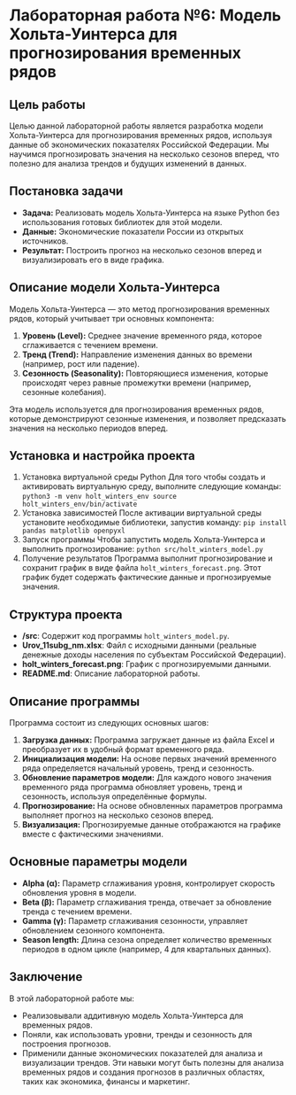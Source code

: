# Лабораторная работа №6: Модель Хольта-Уинтерса для прогнозирования временных рядов

## Цель работы
Целью данной лабораторной работы является разработка модели Хольта-Уинтерса для прогнозирования временных рядов, используя данные об экономических показателях Российской Федерации. Мы научимся прогнозировать значения на несколько сезонов вперед, что полезно для анализа трендов и будущих изменений в данных.

## Постановка задачи
- **Задача:** Реализовать модель Хольта-Уинтерса на языке Python без использования готовых библиотек для этой модели.
- **Данные:** Экономические показатели России из открытых источников.
- **Результат:** Построить прогноз на несколько сезонов вперед и визуализировать его в виде графика.

## Описание модели Хольта-Уинтерса
Модель Хольта-Уинтерса — это метод прогнозирования временных рядов, который учитывает три основных компонента:
1. **Уровень (Level):** Среднее значение временного ряда, которое сглаживается с течением времени.
2. **Тренд (Trend):** Направление изменения данных во времени (например, рост или падение).
3. **Сезонность (Seasonality):** Повторяющиеся изменения, которые происходят через равные промежутки времени (например, сезонные колебания).

Эта модель используется для прогнозирования временных рядов, которые демонстрируют сезонные изменения, и позволяет предсказать значения на несколько периодов вперед.

## Установка и настройка проекта
1. Установка виртуальной среды Python
Для того чтобы создать и активировать виртуальную среду, выполните следующие команды:
`python3 -m venv holt_winters_env source holt_winters_env/bin/activate`
2. Установка зависимостей
После активации виртуальной среды установите необходимые библиотеки, запустив команду:
`pip install pandas matplotlib openpyxl`
3. Запуск программы
Чтобы запустить модель Хольта-Уинтерса и выполнить прогнозирование:
`python src/holt_winters_model.py`
4. Получение результатов
Программа выполнит прогнозирование и сохранит график в виде файла `holt_winters_forecast.png`. Этот график будет содержать фактические данные и прогнозируемые значения.

## Структура проекта
- **/src**: Содержит код программы `holt_winters_model.py`.
- **Urov_11subg_nm.xlsx**: Файл с исходными данными (реальные денежные доходы населения по субъектам Российской Федерации).
- **holt_winters_forecast.png**: График с прогнозируемыми данными.
- **README.md**: Описание лабораторной работы.

## Описание программы
Программа состоит из следующих основных шагов:
1. **Загрузка данных:** Программа загружает данные из файла Excel и преобразует их в удобный формат временного ряда.
2. **Инициализация модели:** На основе первых значений временного ряда определяется начальный уровень, тренд и сезонность.
3. **Обновление параметров модели:** Для каждого нового значения временного ряда программа обновляет уровень, тренд и сезонность, используя определённые формулы.
4. **Прогнозирование:** На основе обновленных параметров программа выполняет прогноз на несколько сезонов вперед.
5. **Визуализация:** Прогнозируемые данные отображаются на графике вместе с фактическими значениями.

## Основные параметры модели
- **Alpha (α):** Параметр сглаживания уровня, контролирует скорость обновления уровня в модели.
- **Beta (β):** Параметр сглаживания тренда, отвечает за обновление тренда с течением времени.
- **Gamma (γ):** Параметр сглаживания сезонности, управляет обновлением сезонного компонента.
- **Season length:** Длина сезона определяет количество временных периодов в одном цикле (например, 4 для квартальных данных).

## Заключение
В этой лабораторной работе мы:
- Реализовывали аддитивную модель Хольта-Уинтерса для временных рядов.
- Поняли, как использовать уровни, тренды и сезонность для построения прогнозов.
- Применили данные экономических показателей для анализа и визуализации трендов.
Эти навыки могут быть полезны для анализа временных рядов и создания прогнозов в различных областях, таких как экономика, финансы и маркетинг.